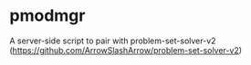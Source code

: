 # pmodmgr
A server-side script to pair with problem-set-solver-v2 (https://github.com/ArrowSlashArrow/problem-set-solver-v2)
